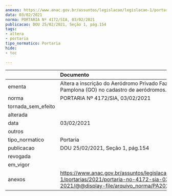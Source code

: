 ```yaml
---
anexos: https://www.anac.gov.br/assuntos/legislacao/legislacao-1/portarias/2021/portaria-no-4172-sia-03-02-2021/@@display-file/arquivo_norma/PA2021-4172.pdf
data: 03/02/2021
norma: PORTARIA Nº 4172/SIA, 03/02/2021
publicacao: DOU 25/02/2021, Seção 1, pág.154
tags:
- altera
- portaria
tipo_normatico: Portaria
hide: 
- toc 
 
---
```


|                    | Documento                                                                                                                                            |
|:-------------------|:-----------------------------------------------------------------------------------------------------------------------------------------------------|
| ementa             | Altera a inscrição do Aeródromo Privado Fazenda Pamplona (GO) no cadastro de aeródromos.                                                             |
| norma              | PORTARIA Nº 4172/SIA, 03/02/2021                                                                                                                     |
| tornada_sem_efeito |                                                                                                                                                      |
| alterada           |                                                                                                                                                      |
| data               | 03/02/2021                                                                                                                                           |
| outros             |                                                                                                                                                      |
| tipo_normatico     | Portaria                                                                                                                                             |
| publicacao         | DOU 25/02/2021, Seção 1, pág.154                                                                                                                     |
| revogada           |                                                                                                                                                      |
| em_vigor           |                                                                                                                                                      |
| anexos             | https://www.anac.gov.br/assuntos/legislacao/legislacao-1/portarias/2021/portaria-no-4172-sia-03-02-2021/@@display-file/arquivo_norma/PA2021-4172.pdf |
